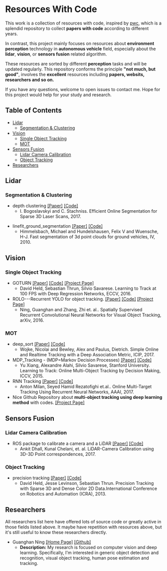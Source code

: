 # Resources With Code

This work is a collection of resources with code, inspired by [pwc](https://github.com/zziz/pwc), which is a splendid repository to collect  **papers with code** according to different years. 

In contrast, this project mainly focuses on resources about **environment perception**  technology in  **autonomous vehicle** field, especially about the **lidar**, **vision**, or **sensors fusion** related algorithm.

These resources are sorted by different **perception** tasks and will be updated regularly. This repository conforms the principle **"not much, but good"**, involves the **excellent** resources including **papers, websits, researchers and so on.**

If you have any questions, welcome to open issues to contact me. Hope for this project would help for your study and research.

## Table of Contents
- [Lidar](#lidar)
  - [Segmentation & Clustering](#Segmentation-&-Clustering)
- [Vision](#Vision)
  - [Single Object Tracking](#Single-Object-Tracking)
  - [MOT](#MOT)
- [Sensors Fusion](#sensors-fusion)
  - [Lidar Camera Calibration](#Lidar-Camera-Calibration)
  - [Object Tracking](#Object-Tracking)
- [Researchers](#Researchers)

## Lidar

### Segmentation & Clustering
* depth clustering [[Paper]](http://www.ipb.uni-bonn.de/pdfs/bogoslavskyi16pfg.pdf) [[Code]](https://github.com/PRBonn/depth_clustering)
  * I. Bogoslavskyi and C. Stachniss. Efficient Online Segmentation for Sparse 3D Laser Scans, 2017.
- linefit_ground_segmentation [[Paper]](https://ieeexplore.ieee.org/stamp/stamp.jsp?arnumber=5548059) [[Code]](https://github.com/lorenwel/linefit_ground_segmentation)
  * Himmelsbach, Michael and Hundelshausen, Felix V and Wuensche, H-J. Fast segmentation of 3d point clouds for ground vehicles, IV, 2010.
  
## Vision

### Single Object Tracking
- GOTURN [[Paper]](http://davheld.github.io/GOTURN/GOTURN.pdf) [[Code]](https://github.com/davheld/GOTURN) [[Project Page]](http://davheld.github.io/GOTURN/GOTURN.html)
  * David Held, Sebastian Thrun, Silvio Savarese. Learning to Track at 100 FPS with Deep Regression Networks, ECCV, 2016.
- ROLO---Recurrent YOLO for object tracking. [[Paper]](http://arxiv.org/abs/1607.05781) [[Code]](https://github.com/Guanghan/ROLO) [[Project Page]](http://guanghan.info/projects/ROLO/)
  * Ning, Guanghan and Zhang, Zhi et. al.. Spatially Supervised Recurrent Convolutional Neural Networks for Visual Object Tracking, arXiv, 2016.

### MOT
- deep_sort [[Paper]](https://arxiv.org/abs/1703.07402) [[Code]](https://github.com/nwojke/deep_sort)
  * Wojke, Nicolai and Bewley, Alex and Paulus, Dietrich. Simple Online and Realtime Tracking with a Deep Association Metric, ICIP, 2017.
- MDP_Tracking - (MDP=Markov Decision Processes) [[Paper]](http://cvgl.stanford.edu/papers/xiang_iccv15.pdf) [[Code]](https://github.com/yuxng/MDP_Tracking)
  * Yu Xiang, Alexandre Alahi, Silvio Savarese, Stanford University. Learning to Track: Online Multi-Object Tracking by Decision Making, ICCV, 2015.
- RNN Tracking [[Paper]](https://arxiv.org/abs/1604.03635) [[Code]](https://bitbucket.org/amilan/rnntracking/overview)
  * Anton Milan, Seyed Hamid Rezatofighi et.al.. Online Multi-Target Tracking Using Recurrent Neural Networks, AAAI, 2017.
- Nice Github Repository about **multi-object tracking using deep learning method** with codes. [[Project Page]](https://github.com/freescar/deep-multi-object-tracking-CODE#deep-multi-object-tracking-code)

## Sensors Fusion

### Lidar Camera Calibration
- ROS package to calibrate a camera and a LiDAR [[Paper]](http://arxiv.org/abs/1705.09785) [[Code]](https://github.com/ankitdhall/lidar_camera_calibration)
  * Ankit Dhall, Kunal Chelani, et. al. LiDAR-Camera Calibration using 3D-3D Point correspondences, 2017.

### Object Tracking
- precision tracking [[Paper]](http://driving.stanford.edu/papers/ICRA2013.pdf) [[Code]](https://github.com/davheld/precision-tracking)
  * David Held, Jesse Levinson, Sebastian Thrun. Precision Tracking with Sparse 3D and Dense Color 2D Data.International Conference on Robotics and Automation (ICRA), 2013.

## Researchers 
All researchers list here have offered lots of source code or greatly active in those fields listed above. It maybe have repetition with resources above, but it's still useful to know these researchers directly.
- Guanghan Ning [[Home Page]](http://guanghan.info/) [[Github]](https://github.com/Guanghan)
  * **Description:** My research is focused on computer vision and deep learning. Specifically, I'm interested in generic object detection and recognition, visual object tracking, human pose estimation and tracking.